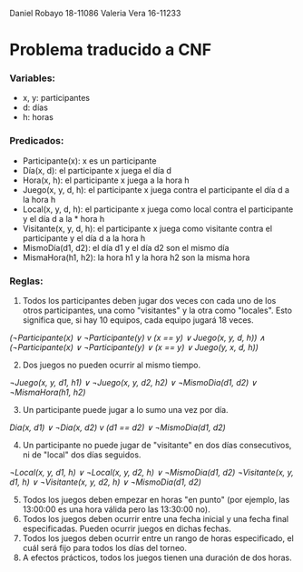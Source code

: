 Daniel Robayo 18-11086
Valeria Vera 16-11233

# Problema traducido a CNF

### **Variables:**
* x, y: participantes
* d: días
* h: horas

### **Predicados:**
* Participante(x): x es un participante
* Día(x, d): el participante x juega el día d
* Hora(x, h): el participante x juega a la hora h
* Juego(x, y, d, h): el participante x juega contra el participante el día d a la hora h
* Local(x, y, d, h): el participante x juega como local contra el participante y el día d a la * hora h
* Visitante(x, y, d, h): el participante x juega como visitante contra el participante y el día d a la hora h
* MismoDía(d1, d2): el día d1 y el día d2 son el mismo día
* MismaHora(h1, h2): la hora h1 y la hora h2 son la misma hora

### **Reglas:**

1. Todos los participantes deben jugar dos veces con cada uno de los otros participantes, una como "visitantes" y la otra como "locales". Esto significa que, si hay 10 equipos, cada equipo jugará 18 veces.

_(¬Participante(x) ∨ ¬Participante(y) v (x == y) ∨ Juego(x, y, d, h)) ∧ (¬Participante(x) ∨ ¬Participante(y) ∨ (x == y) ∨ Juego(y, x, d, h))_


2. Dos juegos no pueden ocurrir al mismo tiempo.

_¬Juego(x, y, d1, h1) ∨ ¬Juego(x, y, d2, h2) ∨ ¬MismoDia(d1, d2) ∨  ¬MismaHora(h1, h2)_

3. Un participante puede jugar a lo sumo una vez por día.

_Dia(x, d1) ∨ ¬Dia(x, d2) v (d1 == d2) ∨ ¬MismoDia(d1, d2)_

4. Un participante no puede jugar de "visitante" en dos días consecutivos, ni de "local" dos días seguidos.

_¬Local(x, y, d1, h) ∨ ¬Local(x, y, d2, h) ∨  ¬MismoDia(d1, d2)_
_¬Visitante(x, y, d1, h) ∨ ¬Visitante(x, y, d2, h) ∨  ¬MismoDia(d1, d2)_

5. Todos los juegos deben empezar en horas "en punto" (por ejemplo, las 13:00:00 es una hora válida pero las 13:30:00 no).
6. Todos los juegos deben ocurrir entre una fecha inicial y una fecha final especificadas. Pueden ocurrir juegos en dichas fechas.
7. Todos los juegos deben ocurrir entre un rango de horas especificado, el cuál será fijo para todos los días del torneo.
8. A efectos prácticos, todos los juegos tienen una duración de dos horas.
